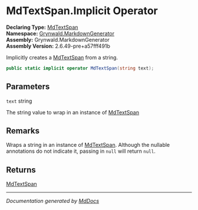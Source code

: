 ﻿<!--  
  <auto-generated>   
    The contents of this file were generated by a tool.  
    Changes to this file may be list if the file is regenerated  
  </auto-generated>   
-->

# MdTextSpan.Implicit Operator

**Declaring Type:** [MdTextSpan](../index.md)  
**Namespace:** [Grynwald.MarkdownGenerator](../../index.md)  
**Assembly:** Grynwald.MarkdownGenerator  
**Assembly Version:** 2.6.49\-pre+a57fff491b

Implicitly creates a [MdTextSpan](../index.md) from a string.

```csharp
public static implicit operator MdTextSpan(string text);
```

## Parameters

`text`  string

The string value to wrap in an instance of [MdTextSpan](../index.md)

## Remarks

Wraps a string in an instance of [MdTextSpan](../index.md). Although the nullable annotations do not indicate it, passing in `null` will return `null`.

## Returns

[MdTextSpan](../index.md)

___

*Documentation generated by [MdDocs](https://github.com/ap0llo/mddocs)*
